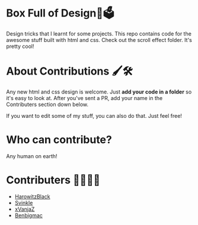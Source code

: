 # Box Full of Design🎊🗳

Design tricks that I learnt for some projects. This repo contains code for the awesome stuff built with html and css. 
Check out the scroll effect folder. It's pretty cool!

# About Contributions 🖌🛠

Any new html and css design is welcome.  Just **add your code in a folder** so it's easy to look at.
After you've sent a PR, add your name in the Contributers section down below.

If you want to edit some of my stuff, you can also do that. Just feel free!

# Who can contribute?

Any human on earth!

# Contributers 👩‍🚀👨‍🎨

* [HarowitzBlack](https://github.com/HarowitzBlack)
* [Svinkle](https://github.com/Svinkle)
* [xVanjaZ](https://github.com/xVanjaZ)
* [Benbigmac](https://github.com/Benbigmac)
